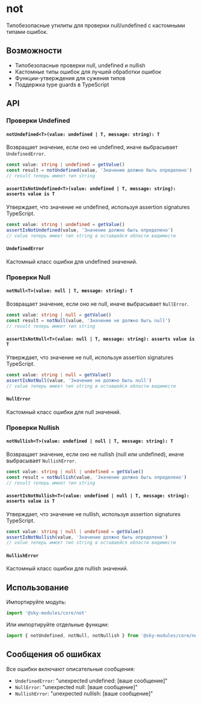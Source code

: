 # not

Типобезопасные утилиты для проверки null/undefined с кастомными типами ошибок.

## Возможности

- Типобезопасные проверки null, undefined и nullish
- Кастомные типы ошибок для лучшей обработки ошибок
- Функции-утверждения для сужения типов
- Поддержка type guards в TypeScript

## API

### Проверки Undefined

#### `notUndefined<T>(value: undefined | T, message: string): T`

Возвращает значение, если оно не undefined, иначе выбрасывает `UndefinedError`.

```typescript
const value: string | undefined = getValue()
const result = notUndefined(value, 'Значение должно быть определено')
// result теперь имеет тип string
```

#### `assertIsNotUndefined<T>(value: undefined | T, message: string): asserts value is T`

Утверждает, что значение не undefined, используя assertion signatures TypeScript.

```typescript
const value: string | undefined = getValue()
assertIsNotUndefined(value, 'Значение должно быть определено')
// value теперь имеет тип string в оставшейся области видимости
```

#### `UndefinedError`

Кастомный класс ошибки для undefined значений.

### Проверки Null

#### `notNull<T>(value: null | T, message: string): T`

Возвращает значение, если оно не null, иначе выбрасывает `NullError`.

```typescript
const value: string | null = getValue()
const result = notNull(value, 'Значение не должно быть null')
// result теперь имеет тип string
```

#### `assertIsNotNull<T>(value: null | T, message: string): asserts value is T`

Утверждает, что значение не null, используя assertion signatures TypeScript.

```typescript
const value: string | null = getValue()
assertIsNotNull(value, 'Значение не должно быть null')
// value теперь имеет тип string в оставшейся области видимости
```

#### `NullError`

Кастомный класс ошибки для null значений.

### Проверки Nullish

#### `notNullish<T>(value: undefined | null | T, message: string): T`

Возвращает значение, если оно не nullish (null или undefined), иначе выбрасывает `NullishError`.

```typescript
const value: string | null | undefined = getValue()
const result = notNullish(value, 'Значение должно быть определено')
// result теперь имеет тип string
```

#### `assertIsNotNullish<T>(value: undefined | null | T, message: string): asserts value is T`

Утверждает, что значение не nullish, используя assertion signatures TypeScript.

```typescript
const value: string | null | undefined = getValue()
assertIsNotNullish(value, 'Значение должно быть определено')
// value теперь имеет тип string в оставшейся области видимости
```

#### `NullishError`

Кастомный класс ошибки для nullish значений.

## Использование

Импортируйте модуль:

```typescript
import '@sky-modules/core/not'
```

Или импортируйте отдельные функции:

```typescript
import { notUndefined, notNull, notNullish } from '@sky-modules/core/not'
```

## Сообщения об ошибках

Все ошибки включают описательные сообщения:

- `UndefinedError`: "unexpected undefined: [ваше сообщение]"
- `NullError`: "unexpected null: [ваше сообщение]"
- `NullishError`: "unexpected nullish: [ваше сообщение]"
